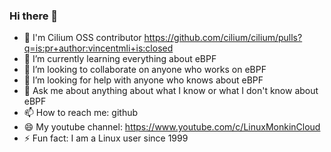 ### Hi there 👋

- 🔭 I'm Cilium OSS contributor https://github.com/cilium/cilium/pulls?q=is:pr+author:vincentmli+is:closed
- 🌱 I’m currently learning everything about eBPF
- 👯 I’m looking to collaborate on anyone who works on eBPF
- 🤔 I’m looking for help with anyone who knows about eBPF
- 💬 Ask me about anything about what I know or what I don't know about eBPF
- 📫 How to reach me: github
- 😄 My youtube channel: https://www.youtube.com/c/LinuxMonkinCloud
- ⚡ Fun fact: I am a Linux user since 1999

